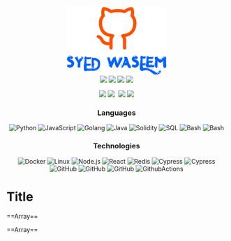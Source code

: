 <p align="center" >
<div align="center" >
<img src="https://github.com/waseemofficial/DSA_Python/blob/main/Images/github_logo_blue.png"/>
</div>

<div align="center">
<a href="https://github.com/waseemofficial">
<img src="https://img.shields.io/badge/syed-waseem-93b023?&style=for-the-badge&logo=&logoColor=white"/></a>
<img src="https://img.shields.io/badge/gitlab-%23181717.svg?style=for-the-badge&logo=gitlab&logoColor=white"/>
<img src="https://img.shields.io/badge/Visual%20Studio%20Code-0078d7.svg?style=for-the-badge&logo=visual-studio-code&logoColor=white"/>
<img src="https://img.shields.io/badge/markdown-%23000000.svg?style=for-the-badge&logo=markdown&logoColor=white"/>
</div></p>


<div align="center">
<img src="https://img.shields.io/github/license/waseemofficial/Technical_Analysis_Stocks.svg?style=flat"/> <img src="https://img.shields.io/github/stars/waseemofficial/Technical_Analysis_Stocks.svg?colorB=orange&style=flat"/> <img sec="https://img.shields.io/github/languages/top/waseemofficial/Technical_Analysis_Stocks.svg?style=flat"/> <img src="https://img.shields.io/github/languages/code-size/waseemofficial/Technical_Analysis_Stocks.svg?style=flat"/> <img src="https://img.shields.io/github/issues-raw/waseemofficial/Technical_Analysis_Stocks.svg?style=flat" />
</div>

<div align="center"> 

### Languages

![Python](https://img.shields.io/badge/-Python-000?&logo=Python)
![JavaScript](https://img.shields.io/badge/-JavaScript-000?&logo=JavaScript)
![Golang](https://img.shields.io/badge/-Golang-000?&logo=Go)
![Java](https://img.shields.io/badge/-Java-000?&logo=jdk)
![Solidity](https://img.shields.io/badge/-Solidity-000?&logo=Solidity)
![SQL](https://img.shields.io/badge/-SQL-000?&logo=MySQL)
![Bash](https://img.shields.io/badge/-Bash-000?&logo=gnu-bash&logoColor=white)
![Bash](https://img.shields.io/badge/-markdown-000?&logo=markdown)



### Technologies

![Docker](https://img.shields.io/badge/-Docker-000?&logo=Docker)
![Linux](https://img.shields.io/badge/-Linux-000?&logo=Linux)
![Node.js](https://img.shields.io/badge/-Node.js-000?&logo=node.js)
![React](https://img.shields.io/badge/-React-000?&logo=React)
![Redis](https://img.shields.io/badge/-Redis-000?&logo=Redis)
![Cypress](https://img.shields.io/badge/-Postman-000?&logo=Postman)
![Cypress](https://img.shields.io/badge/-Cypress-000?&logo=Cypress)
![GitHub](https://img.shields.io/badge/-GitHub-000?&logo=GitHub)
![GitHub](https://img.shields.io/badge/-Selenium-000?&logo=Selenium)
![GitHub](https://img.shields.io/badge/-Regex-000?&logo=Regex)
![GithubActions](https://img.shields.io/badge/-GithubActions-000?&logo=GithubActions)
</div>
<div align="left">
 
# Title

==Array==
</div>
==Array==


